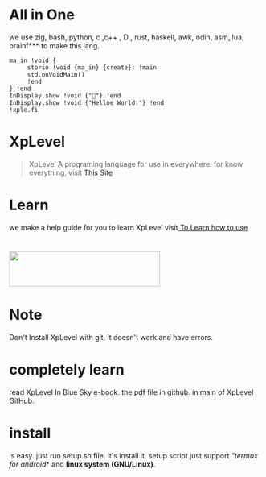 # All in One
we use zig, bash, python, c ,c++ , D , rust, haskell, awk, odin, asm, lua, brainf*** to make this lang.
```zig
ma_in !void {
     storio !void {ma_in} {create}: !main
     std.onVoidMain()
     !end
} !end
InDisplay.show !void {"🤗"} !end
InDisplay.show !void {"Helloe World!"} !end
!xple.fi
```

# XpLevel
> XpLevel A programing language for use in everywhere.
for know everything, visit <a href="http://xp.ct.ws">This Site</a>
# Learn
we make a help guide for you to learn XpLevel visit<a href="http://learnxpl.fwh.is/"> To Learn how to use</a>
<h1></h1>
<img src="http://xp.ct.ws/xplevel~2.jpg" height="70" width="300"/>

# Note
Don't Install XpLevel with git, it doesn't work and have errors.
# completely learn
read XpLevel In Blue Sky e-book.
the pdf file in github. in main of XpLevel GitHub.
# install
is easy. just run setup.sh file. it's install it.
setup script just support *"termux for android** and **linux system (GNU/Linux)**.
